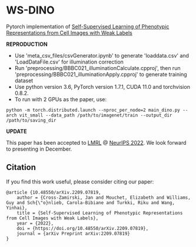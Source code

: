 # WS-DINO

Pytorch implementation of [Self-Supervised Learning of Phenotypic Representations from Cell Images with Weak Labels](https://arxiv.org/abs/2209.07819)  

**REPRODUCTION**
- Use 'meta_csv_files/csvGenerator.ipynb' to generate 'loaddata.csv' and 'LoadDataFile.csv' for illumination correction
- Run 'preprocessing/BBBC021_illuminationCalculate.cpproj', then run 'preprocessing/BBBC021_illuminationApply.cpproj' to generate training dataset
- Use python version 3.6, PyTorch version 1.7.1, CUDA 11.0 and torchvision 0.8.2.
- To run with 2 GPUs as the paper, use:
```
python -m torch.distributed.launch --nproc_per_node=2 main_dino.py --arch vit_small --data_path /path/to/imagenet/train --output_dir /path/to/saving_dir
```

**UPDATE**

This paper has been accepted to [LMRL](https://www.lmrl.org/) @ [NeurIPS 2022](https://neurips.cc/). We look forward to presenting in December.



## Citation
If you find this work useful, please consider citing our paper:
```
@article {10.48550/arXiv.2209.07819,
	author = {Cross-Zamirski, Jan and Mouchet, Elizabeth and Williams, Guy and Sch{\"o}nlieb, Carola-Bibiane and Turkki, Riku and Wang, Yinhai},
	title = {Self-Supervised Learning of Phenotypic Representations from Cell Images with Weak Labels},
	year = {2022},
	doi = {https://doi.org/10.48550/arXiv.2209.07819},
	journal = {arXiv Preprint arXiv:2209.07819}
}

